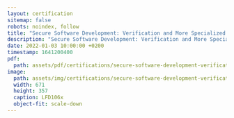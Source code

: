 ```yaml
---
layout: certification
sitemap: false
robots: noindex, follow
title: "Secure Software Development: Verification and More Specialized Topics (LFD106x)"
description: "Secure Software Development: Verification and More Specialized Topics (LFD106x)"
date: 2022-01-03 10:00:00 +0200
timestamp: 1641200400
pdf:
  path: assets/pdf/certifications/secure-software-development-verification-and-more-specialized-topics-lfd106.pdf
image:
  path: assets/img/certifications/secure-software-development-verification-and-more-specialized-topics-lfd106.webp
  width: 671
  height: 357
  caption: LFD106x
  object-fit: scale-down
---
```

